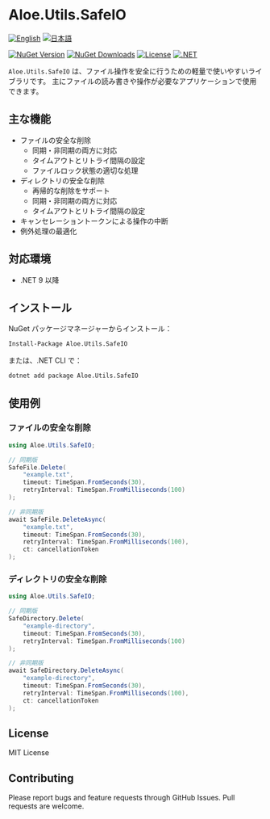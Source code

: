 # Aloe.Utils.SafeIO

[![English](https://img.shields.io/badge/Language-English-blue)](./README.md)
[![日本語](https://img.shields.io/badge/言語-日本語-blue)](./README.ja.md)

[![NuGet Version](https://img.shields.io/nuget/v/Aloe.Utils.SafeIO.svg)](https://www.nuget.org/packages/Aloe.Utils.SafeIO)
[![NuGet Downloads](https://img.shields.io/nuget/dt/Aloe.Utils.SafeIO.svg)](https://www.nuget.org/packages/Aloe.Utils.SafeIO)
[![License](https://img.shields.io/github/license/ted-sharp/aloe-utils-safeio.svg)](LICENSE)
[![.NET](https://img.shields.io/badge/.NET-9.0-blue.svg)](https://dotnet.microsoft.com/download/dotnet/9.0)

`Aloe.Utils.SafeIO` は、ファイル操作を安全に行うための軽量で使いやすいライブラリです。
主にファイルの読み書きや操作が必要なアプリケーションで使用できます。

## 主な機能

* ファイルの安全な削除
  * 同期・非同期の両方に対応
  * タイムアウトとリトライ間隔の設定
  * ファイルロック状態の適切な処理
* ディレクトリの安全な削除
  * 再帰的な削除をサポート
  * 同期・非同期の両方に対応
  * タイムアウトとリトライ間隔の設定
* キャンセレーショントークンによる操作の中断
* 例外処理の最適化

## 対応環境

* .NET 9 以降

## インストール

NuGet パッケージマネージャーからインストール：

```cmd
Install-Package Aloe.Utils.SafeIO
```

または、.NET CLI で：

```cmd
dotnet add package Aloe.Utils.SafeIO
```

## 使用例

### ファイルの安全な削除

```csharp
using Aloe.Utils.SafeIO;

// 同期版
SafeFile.Delete(
    "example.txt",
    timeout: TimeSpan.FromSeconds(30),
    retryInterval: TimeSpan.FromMilliseconds(100)
);

// 非同期版
await SafeFile.DeleteAsync(
    "example.txt",
    timeout: TimeSpan.FromSeconds(30),
    retryInterval: TimeSpan.FromMilliseconds(100),
    ct: cancellationToken
);
```

### ディレクトリの安全な削除

```csharp
using Aloe.Utils.SafeIO;

// 同期版
SafeDirectory.Delete(
    "example-directory",
    timeout: TimeSpan.FromSeconds(30),
    retryInterval: TimeSpan.FromMilliseconds(100)
);

// 非同期版
await SafeDirectory.DeleteAsync(
    "example-directory",
    timeout: TimeSpan.FromSeconds(30),
    retryInterval: TimeSpan.FromMilliseconds(100),
    ct: cancellationToken
);
```

## License

MIT License

## Contributing

Please report bugs and feature requests through GitHub Issues. Pull requests are welcome.

